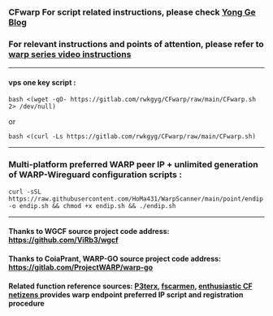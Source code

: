 ### CFwarp For script related instructions, please check [Yong Ge Blog](https://ygkkk.blogspot.com/2022/09/cfwarp-script.html)
### For relevant instructions and points of attention, please refer to [warp series video instructions](https://www.youtube.com/playlist?list=PLMgly2AulGG-WqPXPkHlqWVSfQ3XjHNw8)
------------------------------------------------------------------------------------------------------------------------------
#### vps one key script :
```
bash <(wget -qO- https://gitlab.com/rwkgyg/CFwarp/raw/main/CFwarp.sh 2> /dev/null)
```
or
```
bash <(curl -Ls https://gitlab.com/rwkgyg/CFwarp/raw/main/CFwarp.sh)
```
----------------------------------------------------------------------------------------------------------------------

### Multi-platform preferred WARP peer IP + unlimited generation of WARP-Wireguard configuration scripts :
```
curl -sSL https://raw.githubusercontent.com/HoMa431/WarpScanner/main/point/endip.sh -o endip.sh && chmod +x endip.sh && ./endip.sh
```
-------------------------------------------------------------------------------------------------------------------------

#### Thanks to WGCF source project code address: https://github.com/ViRb3/wgcf
#### Thanks to CoiaPrant, WARP-GO source project code address: https://gitlab.com/ProjectWARP/warp-go
#### Related function reference sources: [P3terx](https://github.com/P3TERX/warp.sh), [fscarmen](https://github.com/fscarmen/warp), [enthusiastic CF netizens ](https://github.com/badafans) provides warp endpoint preferred IP script and registration procedure
